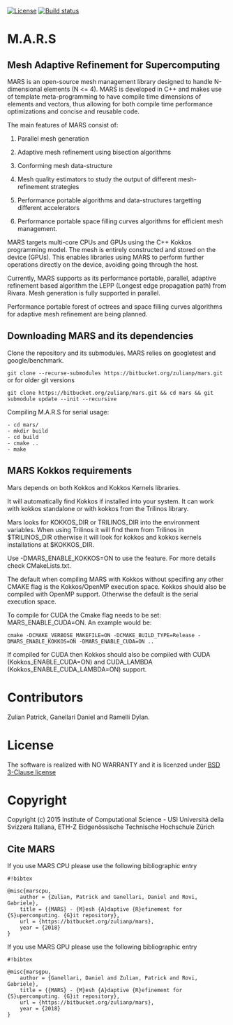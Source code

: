 [![License](https://img.shields.io/badge/License-BSD%203--Clause-blue.svg)](https://opensource.org/licenses/BSD-3-Clause) [![Build status](https://ci.appveyor.com/api/projects/status/a6kjacwk5e5pd4by/branch/development?svg=true)](https://ci.appveyor.com/project/zulianp/mars/branch/development)


# M.A.R.S #
## Mesh Adaptive Refinement for Supercomputing ##

MARS is an open-source mesh management library designed to handle N-dimensional elements (N <= 4). 
MARS is developed in C++ and makes use of template meta-programming to have compile time dimensions of elements and vectors, thus allowing for both compile time performance optimizations and concise and reusable code.

The main features of MARS consist of:

1. Parallel mesh generation

2. Adaptive mesh refinement using bisection algorithms

3. Conforming mesh data-structure

4. Mesh quality estimators to study the output of different mesh-refinement strategies

5. Performance portable algorithms and data-structures targetting different accelerators

6. Performance portable space filling curves algorithms for efficient mesh management.

MARS targets multi-core CPUs and GPUs using the C++ Kokkos programming model. The mesh is entirely constructed and stored on the device (GPUs). This enables libraries using MARS to perform further operations directly on the device, avoiding going through the host. 

Currently, MARS supports as its performance portable, parallel, adaptive refinement based algorithm the LEPP (Longest edge propagation path) from Rivara. Mesh generation is fully supported in parallel.

Performance portable forest of octrees and space filling curves algorithms for adaptive mesh refinement are being planned.

## Downloading MARS and its dependencies ##

Clone the repository and its submodules. MARS relies on googletest and google/benchmark.

`git clone --recurse-submodules https://bitbucket.org/zulianp/mars.git`
or for older git versions

`git clone https://bitbucket.org/zulianp/mars.git && cd mars && git submodule update --init --recursive`

Compiling M.A.R.S for serial usage:

	- cd mars/
	- mkdir build
	- cd build
	- cmake ..
	- make

## MARS Kokkos requirements ##

Mars depends on both Kokkos and Kokkos Kernels libraries. 

It will automatically find Kokkos if installed into your system. It can work with kokkos standalone or with kokkos from the Trilinos library. 

Mars looks for KOKKOS_DIR or TRILINOS_DIR into the environment variables. 
When using Trilinos it will find them from Trilinos in $TRILINOS_DIR otherwise it will look for kokkos and kokkos kernels installations at $KOKKOS_DIR.

Use -DMARS_ENABLE_KOKKOS=ON to use the feature. For more details check CMakeLists.txt.

The default when compiling MARS with Kokkos without specifing any other CMAKE flag is the Kokkos/OpenMP execution space. Kokkos should also be compiled with OpenMP support. Otherwise the default is the serial execution space.

To compile for CUDA the Cmake flag needs to be set: MARS_ENABLE_CUDA=ON. An example would be: 
```
cmake -DCMAKE_VERBOSE_MAKEFILE=ON -DCMAKE_BUILD_TYPE=Release -DMARS_ENABLE_KOKKOS=ON -DMARS_ENABLE_CUDA=ON ..
```

If compiled for CUDA then Kokkos should also be compiled with CUDA (Kokkos_ENABLE_CUDA=ON) and CUDA_LAMBDA (Kokkos_ENABLE_CUDA_LAMBDA=ON) support.

# Contributors
Zulian Patrick, Ganellari Daniel and Ramelli Dylan.

# License
The software is realized with NO WARRANTY and it is licenzed under [BSD 3-Clause license](https://opensource.org/licenses/BSD-3-Clause)

# Copyright
Copyright (c) 2015 Institute of Computational Science - USI Università della Svizzera Italiana, ETH-Z Eidgenössische Technische Hochschule Zürich

## Cite MARS ##

If you use MARS CPU please use the following bibliographic entry


```
#!bibtex

@misc{marscpu,
    author = {Zulian, Patrick and Ganellari, Daniel and Rovi, Gabriele},
    title = {{MARS} - {M}esh {A}daptive {R}efinement for {S}upercomputing. {G}it repository},
    url = {https://bitbucket.org/zulianp/mars},
    year = {2018}
}
```

If you use MARS GPU please use the following bibliographic entry


```
#!bibtex

@misc{marsgpu,
    author = {Ganellari, Daniel and Zulian, Patrick and Rovi, Gabriele},
    title = {{MARS} - {M}esh {A}daptive {R}efinement for {S}upercomputing. {G}it repository},
    url = {https://bitbucket.org/zulianp/mars},
    year = {2018}
}
```





